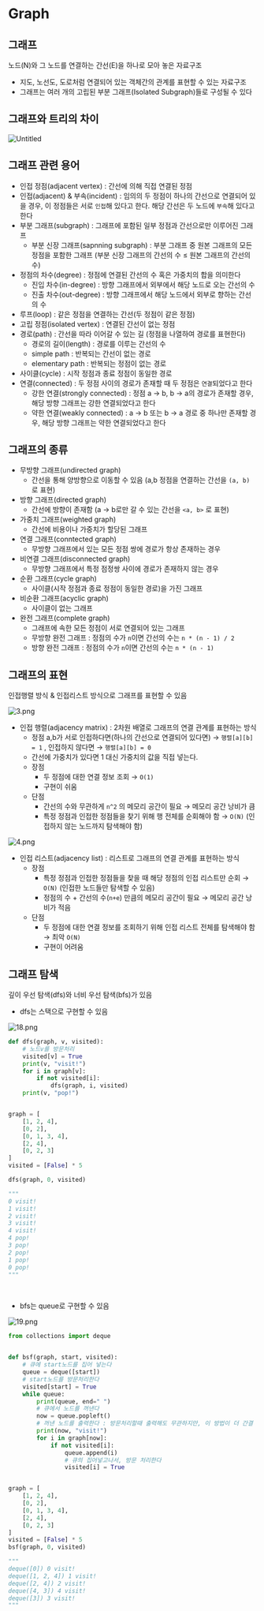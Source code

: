 # Graph

## 그래프

노드(N)와 그 노드를 연결하는 간선(E)을 하나로 모아 놓은 자료구조

- 지도, 노선도, 도로처럼 연결되어 있는 객체간의 관계를 표현할 수 있는 자료구조
- 그래프는 여러 개의 고립된 부분 그래프(Isolated Subgraph)들로 구성될 수 있다

## 그래프와 트리의 차이

![Untitled](https://gmlwjd9405.github.io/images/data-structure-graph/graph-vs-tree.png)

## 그래프 관련 용어

- 인접 정점(adjacent vertex) : 간선에 의해 직접 연결된 정점
- 인접(adjacent) & 부속(incident) : 임의의 두 정점이 하나의 간선으로 연결되어 있을 경우, 이 정점들은 서로 `인접`해 있다고 한다. 해당 간선은 두 노드에 `부속`해 있다고 한다
- 부분 그래프(subgraph) : 그래프에 포함된 일부 정점과 간선으로만 이루어진 그래프
    - 부분 신장 그래프(sapnning subgraph) : 부분 그래프 중 원본 그래프의 모든 정점을 포함한 그래프 (부분 신장 그래프의 간선의 수 ≤ 원본 그래프의 간선의 수)
- 정점의 차수(degree) : 정점에 연결된 간선의 수 혹은 가중치의 합을 의미한다
    - 진입 차수(in-degree) : 방향 그래프에서 외부에서 해당 노드로 오는 간선의 수
    - 진출 차수(out-degree) : 방향 그래프에서 해당 노드에서 외부로 향하는 간선의 수
- 루프(loop) : 같은 정점을 연결하는 간선(두 정점이 같은 정점)
- 고립 정점(isolated vertex) : 연결된 간선이 없는 정점
- 경로(path) : 간선을 따라 이어갈 수 있는 길 (정점을 나열하여 경로를 표현한다)
    - 경로의 길이(length) : 경로를 이루는 간선의 수
    - simple path : 반복되는 간선이 없는 경로
    - elementary path : 반복되는 정점이 없는 경로
- 사이클(cycle) : 시작 정점과 종료 정점이 동일한 경로
- 연결(connected) : 두 정점 사이의 경로가 존재할 때 두 정점은 `연결`되었다고 한다
    - 강한 연결(strongly connected) : 정점 a → b, b → a의 경로가 존재할 경우, 해당 방향 그래프는 강한 연결되었다고 한다
    - 약한 연결(weakly connected) : a → b 또는 b → a 경로 중 하나만 존재할 경우, 해당 방향 그래프는 약한 연결되었다고 한다

## 그래프의 종류

- 무방향 그래프(undirected graph)
    - 간선을 통해 양방향으로 이동할 수 있음 (a,b 정점을 연결하는 간선을 `(a, b)` 로 표현)
- 방향 그래프(directed graph)
    - 간선에 방향이 존재함 (a → b로만 갈 수 있는 간선을 `<a, b>` 로 표현)
- 가중치 그래프(weighted graph)
    - 간선에 비용이나 가중치가 할당된 그래프
- 연결 그래프(conntected graph)
    - 무방향 그래프에서 있는 모든 정점 쌍에 경로가 항상 존재하는 경우
- 비연결 그래프(disconnected graph)
    - 무방향 그래프에서 특정 점정쌍 사이에 경로가 존재하지 않는 경우
- 순환 그래프(cycle graph)
    - 사이클(시작 정점과 종료 정점이 동일한 경로)을 가진 그래프
- 비순환 그래프(acyclic graph)
    - 사이클이 없는 그래프
- 완전 그래프(complete graph)
    - 그래프에 속한 모든 정점이 서로 연결되어 있는 그래프
    - 무방향 완전 그래프 : 정점의 수가 `n`이면 간선의 수는 `n * (n - 1) / 2`
    - 방향 완전 그래프 : 정점의 수가 `n`이면 간선의 수는 `n * (n - 1)`

## 그래프의 표현

인접행렬 방식 & 인접리스트 방식으로 그래프를 표현할 수 있음

![3.png](../../DataStructure/img/Graph/3.png)

- 인접 행렬(adjacency matrix) : 2차원 배열로 그래프의 연결 관계를 표현하는 방식
    - 정점 a,b가 서로 인접하다면(하나의 간선으로 연결되어 있다면) → `행렬[a][b] = 1` , 인접하지 않다면 → `행렬[a][b] = 0`
    - 간선에 가중치가 있다면 1 대신 가중치의 값을 직접 넣는다.
    - 장점
        - 두 정점에 대한 연결 정보 조회 → `O(1)`
        - 구현이 쉬움
    - 단점
        - 간선의 수와 무관하게 `n^2` 의 메모리 공간이 필요 → 메모리 공간 낭비가 큼
        - 특정 정점과 인접한 정점들을 찾기 위해 행 전체를 순회해야 함 → `O(N)` (인접하지 않는 노드까지 탐색해야 함)

![4.png](../../DataStructure/img/Graph/4.png)

- 인접 리스트(adjacency list) : 리스트로 그래프의 연결 관계를 표현하는 방식
    - 장점
        - 특정 정점과 인접한 정점들을 찾을 때 해당 정점의 인접 리스트만 순회 → `O(N)` (인접한 노드들만 탐색할 수 있음)
        - 정점의 수 + 간선의 수(`n+e`) 만큼의 메모리 공간이 필요 → 메모리 공간 낭비가 적음
    - 단점
        - 두 정점에 대한 연결 정보를 조회하기 위해 인접 리스트 전체를 탐색해야 함 → 최악 `O(N)`
        - 구현이 어려움

## 그래프 탐색

깊이 우선 탐색(dfs)와 너비 우선 탐색(bfs)가 있음

- dfs는 스택으로 구현할 수 있음
    
![18.png](../../DataStructure/img/Graph/18.png)

```python
def dfs(graph, v, visited):
    # 노드v를 방문처리
    visited[v] = True
    print(v, "visit!")
    for i in graph[v]:
        if not visited[i]:
            dfs(graph, i, visited)
    print(v, "pop!")


graph = [
    [1, 2, 4],
    [0, 2],
    [0, 1, 3, 4],
    [2, 4],
    [0, 2, 3]
]
visited = [False] * 5

dfs(graph, 0, visited)

"""
0 visit!
1 visit!
2 visit!
3 visit!
4 visit!
4 pop!
3 pop!
2 pop!
1 pop!
0 pop!
"""
```

<br/>
  
- bfs는 queue로 구현할 수 있음

![19.png](../../DataStructure/img/Graph/17.png)

```python
from collections import deque


def bsf(graph, start, visited):
    # 큐에 start노드를 집어 넣는다
    queue = deque([start])
    # start노드를 방문처리한다
    visited[start] = True
    while queue:
        print(queue, end=" ")
        # 큐에서 노드를 꺼낸다
        now = queue.popleft()
        # 꺼낸 노드를 출력한다 : 방문처리할때 출력해도 무관하지만, 이 방법이 더 간결
        print(now, "visit!")
        for i in graph[now]:
            if not visited[i]:
                queue.append(i)
                # 큐의 집어넣고나서, 방문 처리한다
                visited[i] = True


graph = [
    [1, 2, 4],
    [0, 2],
    [0, 1, 3, 4],
    [2, 4],
    [0, 2, 3]
]
visited = [False] * 5
bsf(graph, 0, visited)

"""
deque([0]) 0 visit!
deque([1, 2, 4]) 1 visit!
deque([2, 4]) 2 visit!
deque([4, 3]) 4 visit!
deque([3]) 3 visit!
"""
```
